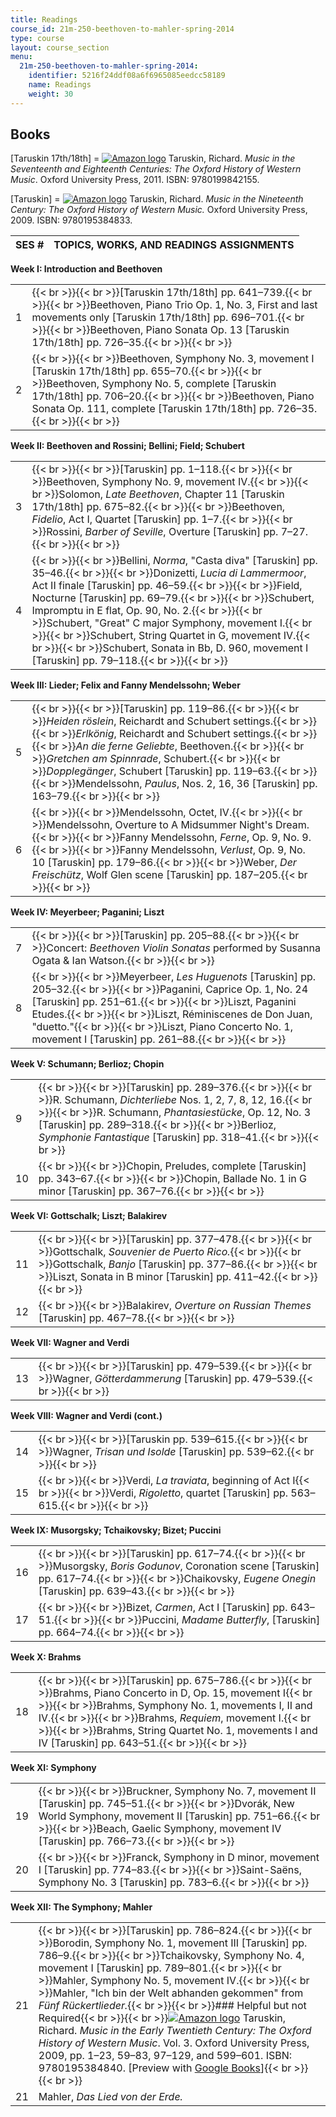 ```yaml
---
title: Readings
course_id: 21m-250-beethoven-to-mahler-spring-2014
type: course
layout: course_section
menu:
  21m-250-beethoven-to-mahler-spring-2014:
    identifier: 5216f24ddf08a6f6965085eedcc58189
    name: Readings
    weight: 30
---
```

Books
-----

\[Taruskin 17th/18th\] = [![Amazon logo](/images/a_logo_17.gif)](http://www.amazon.com/exec/obidos/ASIN/0199842159/ref=nosim/mitopencourse-20) Taruskin, Richard. _Music in the Seventeenth and Eighteenth Centuries: The Oxford History of Western Music_. Oxford University Press, 2011. ISBN: 9780199842155.

\[Taruskin\] = [![Amazon logo](/images/a_logo_17.gif)](http://www.amazon.com/exec/obidos/ASIN/0195384830/ref=nosim/mitopencourse-20) Taruskin, Richard. _Music in the Nineteenth Century: The Oxford History of Western Music._ Oxford University Press, 2009. ISBN: 9780195384833.

| SES # | TOPICS, WORKS, AND READINGS ASSIGNMENTS |
| --- | --- |

**Week I: Introduction and Beethoven**

| | |
| --- | --- |
| 1 | {{< br >}}{{< br >}}\[Taruskin 17th/18th\] pp. 641–739.{{< br >}}{{< br >}}Beethoven, Piano Trio Op. 1, No. 3, First and last movements only \[Taruskin 17th/18th\] pp. 696–701.{{< br >}}{{< br >}}Beethoven, Piano Sonata Op. 13 \[Taruskin 17th/18th\] pp. 726–35.{{< br >}}{{< br >}} |
| 2 | {{< br >}}{{< br >}}Beethoven, Symphony No. 3, movement I \[Taruskin 17th/18th\] pp. 655–70.{{< br >}}{{< br >}}Beethoven, Symphony No. 5, complete \[Taruskin 17th/18th\] pp. 706–20.{{< br >}}{{< br >}}Beethoven, Piano Sonata Op. 111, complete \[Taruskin 17th/18th\] pp. 726–35.{{< br >}}{{< br >}} |

**Week II: Beethoven and Rossini; Bellini; Field; Schubert**

| | |
| --- | --- |
| 3 | {{< br >}}{{< br >}}\[Taruskin\] pp. 1–118.{{< br >}}{{< br >}}Beethoven, Symphony No. 9, movement IV.{{< br >}}{{< br >}}Solomon, _Late Beethoven_, Chapter 11 \[Taruskin 17th/18th\] pp. 675–82.{{< br >}}{{< br >}}Beethoven, _Fidelio_, Act I, Quartet \[Taruskin\] pp. 1–7.{{< br >}}{{< br >}}Rossini, _Barber of Seville_, Overture \[Taruskin\] pp. 7–27.{{< br >}}{{< br >}} |
| 4 | {{< br >}}{{< br >}}Bellini, _Norma_, "Casta diva" \[Taruskin\] pp. 35–46.{{< br >}}{{< br >}}Donizetti, _Lucia di Lammermoor_, Act II finale \[Taruskin\] pp. 46–59.{{< br >}}{{< br >}}Field, Nocturne \[Taruskin\] pp. 69–79.{{< br >}}{{< br >}}Schubert, Impromptu in E flat, Op. 90, No. 2.{{< br >}}{{< br >}}Schubert, "Great" C major Symphony, movement I.{{< br >}}{{< br >}}Schubert, String Quartet in G, movement IV.{{< br >}}{{< br >}}Schubert, Sonata in Bb, D. 960, movement I \[Taruskin\] pp. 79–118.{{< br >}}{{< br >}} |

****Week** III: Lieder; Felix and Fanny Mendelssohn; Weber**

| | |
| --- | --- |
| 5 | {{< br >}}{{< br >}}\[Taruskin\] pp. 119–86.{{< br >}}{{< br >}}_Heiden röslein_, Reichardt and Schubert settings.{{< br >}}{{< br >}}_Erlkönig_, Reichardt and Schubert settings.{{< br >}}{{< br >}}_An die ferne Geliebte_, Beethoven.{{< br >}}{{< br >}}_Gretchen am Spinnrade_, Schubert.{{< br >}}{{< br >}}_Dopplegänger_, Schubert \[Taruskin\] pp. 119–63.{{< br >}}{{< br >}}Mendelssohn, _Paulus_, Nos. 2, 16, 36 \[Taruskin\] pp. 163–79.{{< br >}}{{< br >}} |
| 6 | {{< br >}}{{< br >}}Mendelssohn, Octet, IV.{{< br >}}{{< br >}}Mendelssohn, Overture to A Midsummer Night's Dream.{{< br >}}{{< br >}}Fanny Mendelssohn, _Ferne_, Op. 9, No. 9.{{< br >}}{{< br >}}Fanny Mendelssohn, _Verlust_, Op. 9, No. 10 \[Taruskin\] pp. 179–86.{{< br >}}{{< br >}}Weber, _Der Freischütz_, Wolf Glen scene \[Taruskin\] pp. 187–205.{{< br >}}{{< br >}} |

****Week** IV: Meyerbeer; Paganini; Liszt**

| | |
| --- | --- |
| 7 | {{< br >}}{{< br >}}\[Taruskin\] pp. 205–88.{{< br >}}{{< br >}}Concert: _Beethoven Violin Sonatas_ performed by Susanna Ogata & Ian Watson.{{< br >}}{{< br >}} |
| 8 | {{< br >}}{{< br >}}Meyerbeer, _Les Huguenots_ \[Taruskin\] pp. 205–32.{{< br >}}{{< br >}}Paganini, Caprice Op. 1, No. 24 \[Taruskin\] pp. 251–61.{{< br >}}{{< br >}}Liszt, Paganini Etudes.{{< br >}}{{< br >}}Liszt, Réminiscenes de Don Juan, "duetto."{{< br >}}{{< br >}}Liszt, Piano Concerto No. 1, movement I \[Taruskin\] pp. 261–88.{{< br >}}{{< br >}} |

****Week** V: Schumann; Berlioz; Chopin**

| | |
| --- | --- |
| 9 | {{< br >}}{{< br >}}\[Taruskin\] pp. 289–376.{{< br >}}{{< br >}}R. Schumann, _Dichterliebe_ Nos. 1, 2, 7, 8, 12, 16.{{< br >}}{{< br >}}R. Schumann, _Phantasiestücke_, Op. 12, No. 3 \[Taruskin\] pp. 289–318.{{< br >}}{{< br >}}Berlioz, _Symphonie Fantastique_ \[Taruskin\] pp. 318–41.{{< br >}}{{< br >}} |
| 10 | {{< br >}}{{< br >}}Chopin, Preludes, complete \[Taruskin\] pp. 343–67.{{< br >}}{{< br >}}Chopin, Ballade No. 1 in G minor \[Taruskin\] pp. 367–76.{{< br >}}{{< br >}} |

****Week** VI: Gottschalk; Liszt; Balakirev**

| | |
| --- | --- |
| 11 | {{< br >}}{{< br >}}\[Taruskin\] pp. 377–478.{{< br >}}{{< br >}}Gottschalk, _Souvenier de Puerto Rico._{{< br >}}{{< br >}}Gottschalk, _Banjo_ \[Taruskin\] pp. 377–86.{{< br >}}{{< br >}}Liszt, Sonata in B minor \[Taruskin\] pp. 411–42.{{< br >}}{{< br >}} |
| 12 | {{< br >}}{{< br >}}Balakirev, _Overture on Russian Themes_ \[Taruskin\] pp. 467–78.{{< br >}}{{< br >}} |

****Week** VII: Wagner and Verdi**

| | |
| --- | --- |
| 13 | {{< br >}}{{< br >}}\[Taruskin\] pp. 479–539.{{< br >}}{{< br >}}Wagner, _Götterdammerung_ \[Taruskin\] pp. 479–539.{{< br >}}{{< br >}} |

****Week** VIII: Wagner and Verdi (cont.)**

| | |
| --- | --- |
| 14 | {{< br >}}{{< br >}}\[Taruskin pp. 539–615.{{< br >}}{{< br >}}Wagner, _Trisan und Isolde_ \[Taruskin\] pp. 539–62.{{< br >}}{{< br >}} |
| 15 | {{< br >}}{{< br >}}Verdi, _La traviata_, beginning of Act I{{< br >}}{{< br >}}Verdi, _Rigoletto_, quartet \[Taruskin\] pp. 563–615.{{< br >}}{{< br >}} |

****Week** IX: Musorgsky; Tchaikovsky; Bizet; Puccini**

| | |
| --- | --- |
| 16 | {{< br >}}{{< br >}}\[Taruskin\] pp. 617–74.{{< br >}}{{< br >}}Musorgsky, _Boris Godunov_, Coronation scene \[Taruskin\] pp. 617–74.{{< br >}}{{< br >}}Chaikovsky, _Eugene Onegin_ \[Taruskin\] pp. 639–43.{{< br >}}{{< br >}} |
| 17 | {{< br >}}{{< br >}}Bizet, _Carmen_, Act I \[Taruskin\] pp. 643–51.{{< br >}}{{< br >}}Puccini, _Madame Butterfly_, \[Taruskin\] pp. 664–74.{{< br >}}{{< br >}} |

****Week** X: Brahms**

| | |
| --- | --- |
| 18 | {{< br >}}{{< br >}}\[Taruskin\] pp. 675–786.{{< br >}}{{< br >}}Brahms, Piano Concerto in D, Op. 15, movement I{{< br >}}{{< br >}}Brahms, Symphony No. 1, movements I, II and IV.{{< br >}}{{< br >}}Brahms, _Requiem_, movement I.{{< br >}}{{< br >}}Brahms, String Quartet No. 1, movements I and IV \[Taruskin\] pp. 643–51.{{< br >}}{{< br >}} |

****Week** XI: Symphony**

| | |
| --- | --- |
| 19 | {{< br >}}{{< br >}}Bruckner, Symphony No. 7, movement II \[Taruskin\] pp. 745–51.{{< br >}}{{< br >}}Dvorák, New World Symphony, movement II \[Taruskin\] pp. 751–66.{{< br >}}{{< br >}}Beach, Gaelic Symphony, movement IV \[Taruskin\] pp. 766–73.{{< br >}}{{< br >}} |
| 20 | {{< br >}}{{< br >}}Franck, Symphony in D minor, movement I \[Taruskin\] pp. 774–83.{{< br >}}{{< br >}}Saint-Saëns, Symphony No. 3 \[Taruskin\] pp. 783–6.{{< br >}}{{< br >}} |

****Week** XII: The Symphony; Mahler**

| | |
| --- | --- |
| 21 | {{< br >}}{{< br >}}\[Taruskin\] pp. 786–824.{{< br >}}{{< br >}}Borodin, Symphony No. 1, movement III \[Taruskin\] pp. 786–9.{{< br >}}{{< br >}}Tchaikovsky, Symphony No. 4, movement I \[Taruskin\] pp. 789–801.{{< br >}}{{< br >}}Mahler, Symphony No. 5, movement IV.{{< br >}}{{< br >}}Mahler, "Ich bin der Welt abhanden gekommen" from _Fünf Rückertlieder._{{< br >}}{{< br >}}### Helpful but not Required{{< br >}}{{< br >}}[![Amazon logo](/images/a_logo_17.gif)](http://www.amazon.com/exec/obidos/ASIN/0195384849/ref=nosim/mitopencourse-20) Taruskin, Richard. _Music in the Early Twentieth Century: The Oxford History of Western Music_. Vol. 3. Oxford University Press, 2009, pp. 1–23, 59–83, 97–129, and 599–601. ISBN: 9780195384840. \[Preview with [Google Books](http://books.google.com/books?id=JANUr3mG3kAC&pg=PA1#v=onepage)\]{{< br >}}{{< br >}} |
| 21 | Mahler, _Das Lied von der Erde._